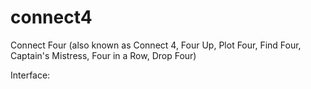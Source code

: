 # connect4
Connect Four (also known as Connect 4, Four Up, Plot Four, Find Four, Captain's Mistress, Four in a Row, Drop Four)

Interface:
```C

```